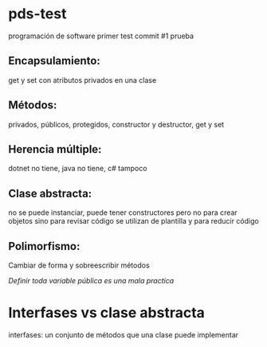 # pds-test
programación de software primer test
commit #1 prueba
## Encapsulamiento:
  get y set con atributos privados en una clase
## Métodos:
  privados, públicos, protegidos, constructor y destructor, get y set
## Herencia múltiple:
  dotnet no tiene, java no tiene, c# tampoco
## Clase abstracta:
  no se puede instanciar, puede tener constructores pero no para crear objetos sino para revisar código
  se utilizan de plantilla y para reducir código
## Polimorfismo:
  Cambiar de forma y sobreescribir métodos
  
*Definir toda variable pública es una mala practica*

# Interfases vs clase abstracta
  interfases: un conjunto de métodos que una clase puede implementar
